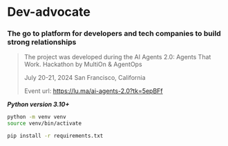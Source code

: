 # Dev-advocate
### The go to platform for developers and tech companies to build strong relationships

> The project was developed during the AI Agents 2.0: Agents That Work. Hackathon by MultiOn & AgentOps
>
> July 20-21, 2024
> San Francisco, California
>
> Event url: https://lu.ma/ai-agents-2.0?tk=5epBFf

***Python version 3.10+***

```bash
python -m venv venv
source venv/bin/activate

pip install -r requirements.txt
```
